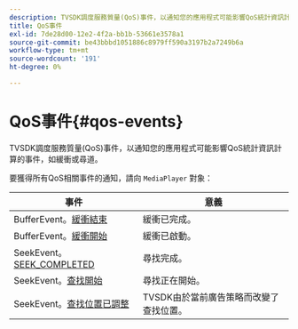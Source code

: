 ```yaml
---
description: TVSDK調度服務質量(QoS)事件，以通知您的應用程式可能影響QoS統計資訊計算的事件，如緩衝或尋道。
title: QoS事件
exl-id: 7de28d00-12e2-4f2a-bb1b-53661e3578a1
source-git-commit: be43bbbd1051886c8979ff590a3197b2a7249b6a
workflow-type: tm+mt
source-wordcount: '191'
ht-degree: 0%

---
```


# QoS事件{#qos-events}

TVSDK調度服務質量(QoS)事件，以通知您的應用程式可能影響QoS統計資訊計算的事件，如緩衝或尋道。

要獲得所有QoS相關事件的通知，請向 `MediaPlayer` 對象：

| 事件 | 意義 |
|---|---|
| BufferEvent。[緩衝結束](https://help.adobe.com/en_US/primetime/api/psdk/asdoc-dhls_1.4/com/adobe/mediacore/events/BufferEvent.html#BUFFERING_END) | 緩衝已完成。 |
| BufferEvent。[緩衝開始](https://help.adobe.com/en_US/primetime/api/psdk/asdoc-dhls_1.4/com/adobe/mediacore/events/BufferEvent.html#BUFFERING_BEGIN) | 緩衝已啟動。 |
| SeekEvent。[SEEK_COMPLETED](https://help.adobe.com/en_US/primetime/api/psdk/asdoc-dhls_1.4/com/adobe/mediacore/events/SeekEvent.html#SEEK_END) | 尋找完成。 |
| SeekEvent。[查找開始](https://help.adobe.com/en_US/primetime/api/psdk/asdoc-dhls_1.4/com/adobe/mediacore/events/SeekEvent.html#SEEK_BEGIN) | 尋找正在開始。 |
| SeekEvent。[查找位置已調整](https://help.adobe.com/en_US/primetime/api/psdk/asdoc-dhls_1.4/com/adobe/mediacore/events/SeekEvent.html#SEEK_POSITION_ADJUSTED) | TVSDK由於當前廣告策略而改變了查找位置。 |
